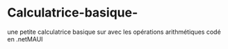 # Calculatrice-basique-
une petite calculatrice basique sur avec les opérations arithmétiques codé en .netMAUI
